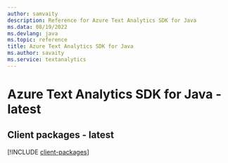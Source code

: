 ```yaml
---
author: samvaity
description: Reference for Azure Text Analytics SDK for Java
ms.data: 08/19/2022
ms.devlang: java
ms.topic: reference
title: Azure Text Analytics SDK for Java
ms.author: savaity
ms.service: textanalytics
---
```

# Azure Text Analytics SDK for Java - latest

## Client packages - latest
[!INCLUDE [client-packages](text-analytics-client-index.md)]